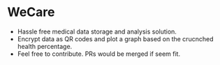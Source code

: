 # WeCare
- Hassle free medical data storage and analysis solution.
- Encrypt data as QR codes and plot a graph based on the crucnched health percentage.
- Feel free to contribute. PRs would be merged if seem fit.

